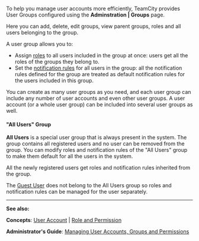 [//]: # (title: User Group)
[//]: # (auxiliary-id: User Group)

To help you manage user accounts more efficiently, TeamCity provides User Groups configured using the __Adminstration | Groups__ page.

Here you can add, delete, edit groups, view parent groups, roles and all users belonging to the group.

 

A user group allows you to:
* Assign [roles](role-and-permission.md) to all users included in the group at once: users get all the roles of the groups they belong to.
* Set the [notification rules](subscribing-to-notifications.md) for all users in the group: all the notification rules defined for the group are treated as default notification rules for the users included in this group.

You can create as many user groups as you need, and each user group can include any number of user accounts and even other user groups. A user account (or a whole user group) can be included into several user groups as well.

<anchor name="allusers"/>


#### "All Users" Group

__All Users__ is a special user group that is always present in the system. The group contains all registered users and no user can be removed from the group. You can modify roles and notification rules of the "All Users" group to make them default for all the users in the system.

All the newly registered users get roles and notification rules inherited from the group.

The [Guest User](guest-user.md) does not belong to the All Users group so roles and notification rules can be managed for the user separately.

 

 

 __  __

__See also:__



__Concepts__: [User Account](user-account.md) | [Role and Permission](role-and-permission.md)

__Administrator's Guide__: [Managing User Accounts, Groups and Permissions](managing-user-accounts-groups-and-permissions.md)

 

 

 

 

 


[//]: # (Internal note. Do not delete. "User Groupd338e93.txt")    



